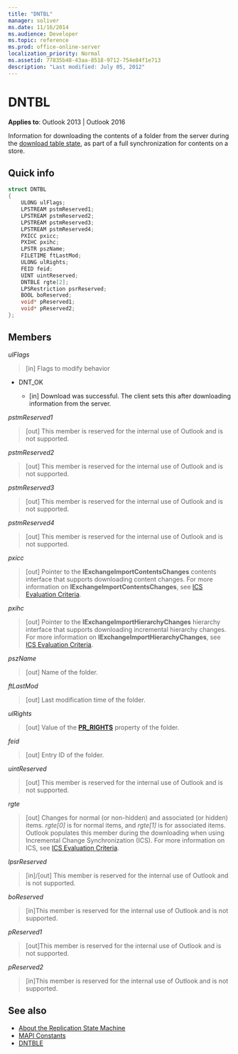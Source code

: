 ```yaml
---
title: "DNTBL"
manager: soliver
ms.date: 11/16/2014
ms.audience: Developer
ms.topic: reference
ms.prod: office-online-server
localization_priority: Normal
ms.assetid: 77835b48-43aa-8518-9712-754e84f1e713
description: "Last modified: July 05, 2012"
---
```


# DNTBL
 
**Applies to**: Outlook 2013 | Outlook 2016 
  
Information for downloading the contents of a folder from the server during the [download table state](download-table-state.md), as part of a full synchronization for contents on a store.
  
## Quick info

```cpp
struct DNTBL 
{ 
    ULONG ulFlags; 
    LPSTREAM pstmReserved1; 
    LPSTREAM pstmReserved2; 
    LPSTREAM pstmReserved3; 
    LPSTREAM pstmReserved4; 
    PXICC pxicc; 
    PXIHC pxihc; 
    LPSTR pszName; 
    FILETIME ftLastMod; 
    ULONG ulRights; 
    FEID feid; 
    UINT uintReserved; 
    DNTBLE rgte[2]; 
    LPSRestriction psrReserved; 
    BOOL boReserved; 
    void* pReserved1; 
    void* pReserved2; 
};

```

## Members

_ulFlags_
  
> [in] Flags to modify behavior 
    
  - DNT_OK
    
    - [in] Download was successful. The client sets this after downloading information from the server.
    
_pstmReserved1_
  
> [out] This member is reserved for the internal use of Outlook and is not supported. 
    
_pstmReserved2_
  
> [out] This member is reserved for the internal use of Outlook and is not supported. 
    
_pstmReserved3_
  
> [out] This member is reserved for the internal use of Outlook and is not supported. 
    
_pstmReserved4_
  
> [out] This member is reserved for the internal use of Outlook and is not supported. 
    
_pxicc_
  
>  [out] Pointer to the **IExchangeImportContentsChanges** contents interface that supports downloading content changes. For more information on **IExchangeImportContentsChanges**, see [ICS Evaluation Criteria](http://msdn.microsoft.com/en-us/library/aa579252%28EXCHG.80%29.aspx).
    
_pxihc_
  
>  [out] Pointer to the **IExchangeImportHierarchyChanges** hierarchy interface that supports downloading incremental hierarchy changes. For more information on **IExchangeImportHierarchyChanges**, see [ICS Evaluation Criteria](http://msdn.microsoft.com/en-us/library/aa579252%28EXCHG.80%29.aspx).
    
_pszName_
  
>  [out] Name of the folder. 
    
_ftLastMod_
  
>  [out] Last modification time of the folder. 
    
_ulRights_
  
>  [out] Value of the **[PR_RIGHTS](http://msdn.microsoft.com/en-us/library/ee238052%28v=EXCHG.80%29.aspx)** property of the folder. 
    
_feid_
  
>  [out] Entry ID of the folder. 
    
_uintReserved_
  
>  [out] This member is reserved for the internal use of Outlook and is not supported. 
    
_rgte_
  
> [out] Changes for normal (or non-hidden) and associated (or hidden) items.  *rgte[0]*  is for normal items, and  *rgte[1]*  is for associated items. Outlook populates this member during the downloading when using Incremental Change Synchronization (ICS). For more information on ICS, see [ICS Evaluation Criteria](http://msdn.microsoft.com/en-us/library/aa579252%28EXCHG.80%29.aspx).
    
_lpsrReserved_
  
>  [in]/[out] This member is reserved for the internal use of Outlook and is not supported. 
    
_boReserved_
  
>  [in]This member is reserved for the internal use of Outlook and is not supported. 
    
_pReserved1_
  
>  [out]This member is reserved for the internal use of Outlook and is not supported. 
    
_pReserved2_
  
>  [in]This member is reserved for the internal use of Outlook and is not supported. 
    
## See also

- [About the Replication State Machine](about-the-replication-state-machine.md)  
- [MAPI Constants](mapi-constants.md) 
- [DNTBLE](dntble.md)

